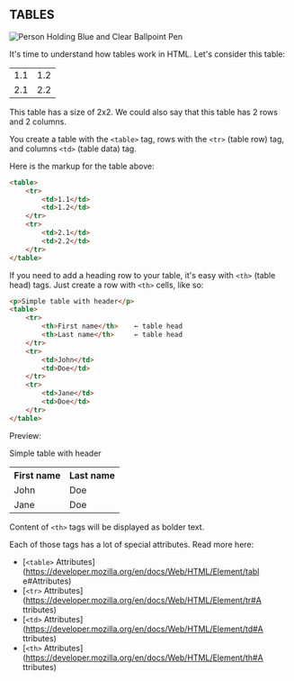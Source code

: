 ## TABLES

![Person Holding Blue and Clear Ballpoint Pen](https://images.pexels.com/photos/590022/pexels-photo-590022.jpeg?auto=compress&cs=tinysrgb&h=750&w=1260)

It's time to understand how tables work in HTML. Let's consider this table:

<table>
    <tr>
    	<td>1.1</td>
        <td>1.2</td>
    </tr>
    <tr>
        <td>2.1</td>
        <td>2.2</td>
    </tr>
</table>

This table has a size of 2x2. We could also say that this table has 2 rows and 2 columns.

You create a table with the `<table>` tag, rows with the `<tr>` (table row) tag, and columns `<td>` (table data) tag.

Here is the markup for the table above:

```html
<table>
    <tr>
    	<td>1.1</td>
        <td>1.2</td>
    </tr>
    <tr>
        <td>2.1</td>
        <td>2.2</td>
    </tr>
</table>
```



If you need to add a heading row to your table, it's easy with `<th>` (table head) tags. Just create a row with `<th>` cells, like so:

```html
<p>Simple table with header</p>
<table>
	<tr>
		<th>First name</th>    ← table head
		<th>Last name</th>     ← table head
	</tr>
	<tr>
        <td>John</td>
		<td>Doe</td>
    </tr>
    <tr>
        <td>Jane</td>
        <td>Doe</td>
    </tr>
</table>
```

Preview:
<p>Simple table with header</p>
<table>
	<tr>
		<th>First name</th>   
		<th>Last name</th>    
	</tr>
	<tr>
        <td>John</td>
		<td>Doe</td>
    </tr>
    <tr>
        <td>Jane</td>
        <td>Doe</td>
    </tr>
</table>

Content of `<th>` tags will be displayed as bolder text. 



Each of those tags has a lot of special attributes. Read more here:

* [`<table>`   Attributes](https://developer.mozilla.org/en/docs/Web/HTML/Element/tabl   e#Attributes)  
* [`<tr>`   Attributes](https://developer.mozilla.org/en/docs/Web/HTML/Element/tr#A   ttributes)  
* [`<td>`   Attributes](https://developer.mozilla.org/en/docs/Web/HTML/Element/td#A   ttributes)  
* [`<th>`   Attributes](https://developer.mozilla.org/en/docs/Web/HTML/Element/th#A   ttributes)